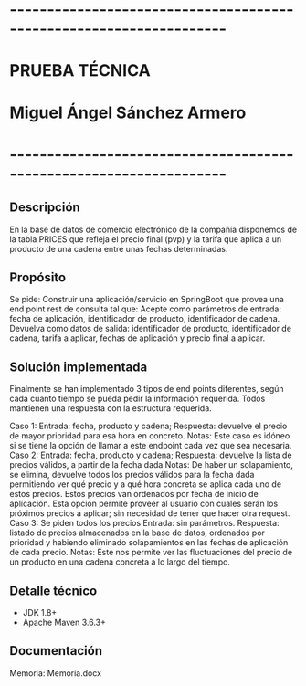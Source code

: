 # -------------------------------------------------------------------
# PRUEBA TÉCNICA
# Miguel Ángel Sánchez Armero
# -------------------------------------------------------------------

Descripción
------------
En la base de datos de comercio electrónico de la compañía disponemos de la tabla PRICES que refleja el precio final (pvp) 
y la tarifa que aplica a un producto de una cadena entre unas fechas determinadas. 

Propósito
-----------
Se pide:
	Construir una aplicación/servicio en SpringBoot que provea una end point rest de consulta  tal que:
		Acepte como parámetros de entrada: 
				fecha de aplicación, 
				identificador de producto, 
				identificador de cadena.
		Devuelva como datos de salida: 
				identificador de producto, identificador de cadena, tarifa a aplicar, fechas de aplicación y precio final a aplicar.

Solución implementada
------------------------
Finalmente se han implementado 3 tipos de end points diferentes, según cada cuanto tiempo se pueda pedir la información requerida. 
Todos mantienen una respuesta con la estructura requerida.

Caso 1: 
	Entrada: fecha, producto y cadena; 
	Respuesta: devuelve el precio de mayor prioridad para esa hora en concreto.
	Notas: Este caso es idóneo si se tiene la opción de llamar a este endpoint cada vez que sea necesaria.
Caso 2: 
	Entrada: fecha, producto y cadena; 
	Respuesta: devuelve la lista de precios válidos, a partir de la fecha dada
	Notas: De haber un solapamiento, se elimina, devuelve todos los precios válidos para la fecha dada permitiendo ver qué precio y a qué hora 
			concreta se aplica cada uno de estos precios. Estos precios van ordenados por fecha de inicio de aplicación.
			Esta opción permite proveer al usuario con cuales serán los próximos precios a aplicar; sin necesidad de tener que hacer otra request.
Caso 3: Se piden todos los precios
	Entrada: sin parámetros. 
	Respuesta: listado de precios almacenados en la base de datos, ordenados por prioridad y habiendo eliminado solapamientos en las fechas de aplicación de cada precio.
	Notas: Este nos permite ver las fluctuaciones del precio de un producto en una cadena concreta a lo largo del tiempo.


Detalle técnico
-----------------
- JDK 1.8+
- Apache Maven 3.6.3+


Documentación
---------------
Memoria: Memoria.docx

